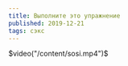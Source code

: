 ```yaml
---
title: Выполните это упражнение
published: 2019-12-21
tags: сэкс
---
```

$video("/content/sosi.mp4")$
